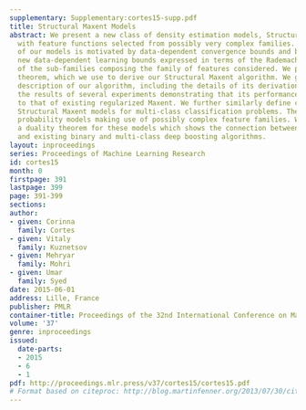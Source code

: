 ```yaml
---
supplementary: Supplementary:cortes15-supp.pdf
title: Structural Maxent Models
abstract: We present a new class of density estimation models, Structural Maxent models,
  with feature functions selected from possibly very complex families. The design
  of our models is motivated by data-dependent convergence bounds and benefits from
  new data-dependent learning bounds expressed in terms of the Rademacher complexities
  of the sub-families composing the family of features considered. We prove a duality
  theorem, which we use to derive our Structural Maxent algorithm. We give a full
  description of our algorithm, including the details of its derivation and report
  the results of several experiments demonstrating that its performance compares favorably
  to that of existing regularized Maxent. We further similarly define conditional
  Structural Maxent models for multi-class classification problems. These are conditional
  probability models making use of possibly complex feature families. We also prove
  a duality theorem for these models which shows the connection between these models
  and existing binary and multi-class deep boosting algorithms.
layout: inproceedings
series: Proceedings of Machine Learning Research
id: cortes15
month: 0
firstpage: 391
lastpage: 399
page: 391-399
sections: 
author:
- given: Corinna
  family: Cortes
- given: Vitaly
  family: Kuznetsov
- given: Mehryar
  family: Mohri
- given: Umar
  family: Syed
date: 2015-06-01
address: Lille, France
publisher: PMLR
container-title: Proceedings of the 32nd International Conference on Machine Learning
volume: '37'
genre: inproceedings
issued:
  date-parts:
  - 2015
  - 6
  - 1
pdf: http://proceedings.mlr.press/v37/cortes15/cortes15.pdf
# Format based on citeproc: http://blog.martinfenner.org/2013/07/30/citeproc-yaml-for-bibliographies/
---
```

